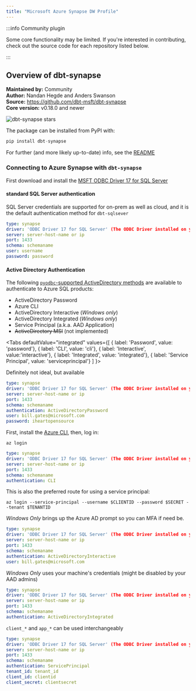 ```yaml
---
title: "Microsoft Azure Synapse DW Profile"
---
```



:::info Community plugin

Some core functionality may be limited. If you're interested in contributing, check out the source code for each repository listed below.

:::

## Overview of dbt-synapse
**Maintained by:** Community      
**Author:** Nandan Hegde and Anders Swanson    
**Source:** https://github.com/dbt-msft/dbt-synapse    
**Core version:** v0.18.0 and newer    

![dbt-synapse stars](https://img.shields.io/github/stars/dbt-msft/dbt-synapse?style=for-the-badge)

The package can be installed from PyPI with:

```python
pip install dbt-synapse
```
For further (and more likely up-to-date) info, see the [README](https://github.com/swanderz/dbt-synapse/blob/master/README.md)

### Connecting to Azure Synapse with **`dbt-synapse`**

First download and install the [MSFT ODBC Driver 17 for SQL Server](https://docs.microsoft.com/en-us/sql/connect/odbc/download-odbc-driver-for-sql-server?view=sql-server-ver15)

#### standard SQL Server authentication
SQL Server credentials are supported for on-prem as well as cloud, and it is the default authentication method for `dbt-sqlsever`

<File name='profiles.yml'>

```yml
type: synapse
driver: 'ODBC Driver 17 for SQL Server' (The ODBC Driver installed on your system)
server: server-host-name or ip
port: 1433
schema: schemaname
user: username
password: password
```

</File>

#### Active Directory Authentication

The following [`pyodbc`-supported ActiveDirectory methods](https://docs.microsoft.com/en-us/sql/connect/odbc/using-azure-active-directory?view=sql-server-ver15#new-andor-modified-dsn-and-connection-string-keywords) are available to authenticate to Azure SQL products:
- ActiveDirectory Password
- Azure CLI
- ActiveDirectory Interactive (*Windows only*)
- ActiveDirectory Integrated (*Windows only*)
- Service Principal (a.k.a. AAD Application)
- ~~ActiveDirectory MSI~~ (not implemented)

<Tabs
  defaultValue="integrated"
  values={[
    { label: 'Password', value: 'password'},
    { label: 'CLI', value: 'cli'},
    { label: 'Interactive', value:'interactive'},
    { label: 'Integrated', value: 'integrated'},
    { label: 'Service Principal', value: 'serviceprincipal'}
    ]
}>

<TabItem value="password">

Definitely not ideal, but available

<File name='profiles.yml'>

```yml
type: synapse
driver: 'ODBC Driver 17 for SQL Server' (The ODBC Driver installed on your system)
server: server-host-name or ip
port: 1433
schema: schemaname
authentication: ActiveDirectoryPassword
user: bill.gates@microsoft.com
password: iheartopensource
```

</File>

</TabItem>

<TabItem value="cli">

First, install the [Azure CLI](https://docs.microsoft.com/en-us/cli/azure/install-azure-cli), then, log in:

`az login`

<File name='profiles.yml'>

```yml
type: synapse
driver: 'ODBC Driver 17 for SQL Server' (The ODBC Driver installed on your system)
server: server-host-name or ip
port: 1433
schema: schemaname
authentication: CLI
```
This is also the preferred route for using a service principal:

`az login --service-principal --username $CLIENTID --password $SECRET --tenant $TENANTID`

</File>

</TabItem>

<TabItem value="interactive">

*Windows Only* brings up the Azure AD prompt so you can MFA if need be.

<File name='profiles.yml'>

```yml
type: synapse
driver: 'ODBC Driver 17 for SQL Server' (The ODBC Driver installed on your system)
server: server-host-name or ip
port: 1433
schema: schemaname
authentication: ActiveDirectoryInteractive
user: bill.gates@microsoft.com
```

</File>

</TabItem>

<TabItem value="integrated">

*Windows Only* uses your machine's credentials (might be disabled by your AAD admins)

<File name='profiles.yml'>

```yml
type: synapse
driver: 'ODBC Driver 17 for SQL Server' (The ODBC Driver installed on your system)
server: server-host-name or ip
port: 1433
schema: schemaname
authentication: ActiveDirectoryIntegrated
```

</File>

</TabItem>

<TabItem value="serviceprincipal">

`client_*` and `app_*` can be used interchangeably

<File name='profiles.yml'>

```yml
type: synapse
driver: 'ODBC Driver 17 for SQL Server' (The ODBC Driver installed on your system)
server: server-host-name or ip
port: 1433
schema: schemaname
authentication: ServicePrincipal
tenant_id: tenant_id
client_id: clientid
client_secret: clientsecret
```

</File>

</TabItem>

</Tabs>
